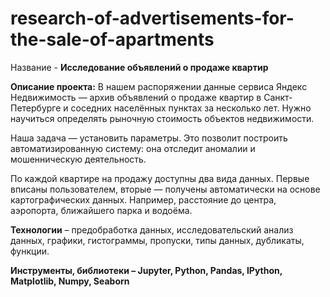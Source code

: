 # research-of-advertisements-for-the-sale-of-apartments

Название - **Исследование объявлений о продаже квартир**

**Описание проекта:** В нашем распоряжении данные сервиса Яндекс Недвижимость — архив объявлений о продаже квартир в Санкт-Петербурге и соседних населённых пунктах за несколько лет. Нужно научиться определять рыночную стоимость объектов недвижимости. 

Наша задача — установить параметры. Это позволит построить автоматизированную систему: она отследит аномалии и мошенническую деятельность.

По каждой квартире на продажу доступны два вида данных. Первые вписаны пользователем, вторые — получены автоматически на основе картографических данных. Например, расстояние до центра, аэропорта, ближайшего парка и водоёма.

**Технологии** – предобработка данных, исследовательский анализ данных, графики, гистограммы, пропуски, типы данных, дубликаты, функции.

**Инструменты, библиотеки – Jupyter, Python, Pandas, IPython, Matplotlib, Numpy, Seaborn**
